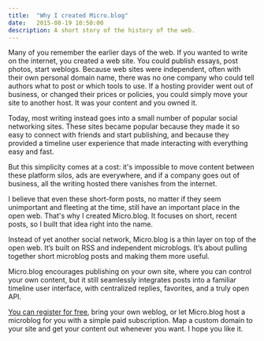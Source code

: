 ```yaml
---
title:  "Why I created Micro.blog"
date:   2015-08-19 10:50:00
description: A short story of the history of the web.
---
```


Many of you remember the earlier days of the web. If you wanted to write on the internet, you created a web site. You could publish essays, post photos, start weblogs. Because web sites were independent, often with their own personal domain name, there was no one company who could tell authors what to post or which tools to use. If a hosting provider went out of business, or changed their prices or policies, you could simply move your site to another host. It was your content and you owned it.

Today, most writing instead goes into a small number of popular social networking sites. These sites became popular because they made it so easy to connect with friends and start publishing, and because they provided a timeline user experience that made interacting with everything easy and fast.

But this simplicity comes at a cost: it's impossible to move content between these platform silos, ads are everywhere, and if a company goes out of business, all the writing hosted there vanishes from the internet.

I believe that even these short-form posts, no matter if they seem unimportant and fleeting at the time, still have an important place in the open web. That's why I created Micro.blog. It focuses on short, recent posts, so I built that idea right into the name.

Instead of yet another social network, Micro.blog is a thin layer on top of the open web. It’s built on RSS and independent microblogs. It’s about pulling together short microblog posts and making them more useful.

Micro.blog encourages publishing on your own site, where you can control your own content, but it still seamlessly integrates posts into a familiar timeline user interface, with centralized replies, favorites, and a truly open API.

[You can register for free](https://micro.blog/register), bring your own weblog, or let Micro.blog host a microblog for you with a simple paid subscription. Map a custom domain to your site and get your content out whenever you want. I hope you like it.